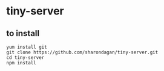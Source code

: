 # tiny-server

to install
--

```yum install nodejs npm --enablerepo=epel
yum install git
git clone https://github.com/sharondagan/tiny-server.git
cd tiny-server
npm install
```

